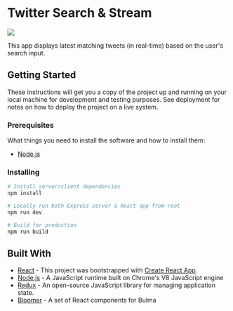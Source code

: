 # Twitter Search & Stream

![](https://i.imgur.com/BW4Lk9S.png)

This app displays latest matching tweets (in real-time) based on the user's search input.

## Getting Started

These instructions will get you a copy of the project up and running on your local machine for development and testing purposes. See deployment for notes on how to deploy the project on a live system.

### Prerequisites

What things you need to install the software and how to install them:

- [Node.js](https://nodejs.org/en/)

### Installing

```bash
# Install server/client dependencies
npm install

# Locally run both Express server & React app from root
npm run dev

# Build for production
npm run build
```

## Built With

- [React](https://reactjs.org/) - This project was bootstrapped with [Create React App](https://github.com/facebook/create-react-app).
- [Node.js](https://nodejs.org/en/) - A JavaScript runtime built on Chrome's V8 JavaScript engine
- [Redux](https://expressjs.com/) - An open-source JavaScript library for managing application state.
- [Bloomer](https://bloomer.js.org/#/) - A set of React components for Bulma
